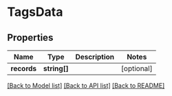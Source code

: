 # TagsData

## Properties
Name | Type | Description | Notes
------------ | ------------- | ------------- | -------------
**records** | **string[]** |  | [optional] 

[[Back to Model list]](../../README.md#documentation-for-models) [[Back to API list]](../../README.md#documentation-for-api-endpoints) [[Back to README]](../../README.md)

